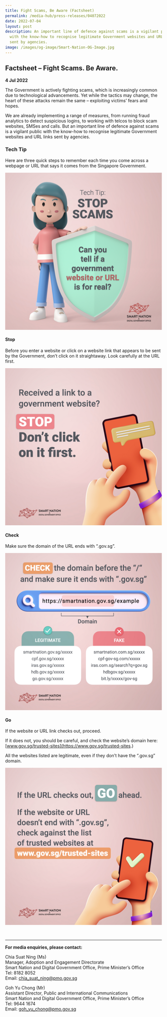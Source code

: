 ```yaml
---
title: Fight Scams, Be Aware (Factsheet)
permalink: /media-hub/press-releases/04072022
date: 2022-07-04
layout: post
description: An important line of defence against scams is a vigilant public
  with the know-how to recognise legitimate Government websites and URL links
  sent by agencies.
image: /images/og-image/Smart-Nation-OG-Image.jpg
---
```

## Factsheet – Fight Scams. Be Aware.

**4 Jul 2022**

The Government is actively fighting scams, which is increasingly common due to technological advancements. Yet while the tactics may change, the heart of these attacks remain the same – exploiting victims’ fears and hopes.

We are already implementing a range of measures, from running fraud analytics to detect suspicious logins, to working with telcos to block scam websites, SMSes and calls. But an important line of defence against scams is a vigilant public with the know-how to recognise
legitimate Government websites and URL links sent by agencies.

### Tech Tip

Here are three quick steps to remember each time you come across a
webpage or URL that says it comes from the Singapore Government.

![Tech Tip: Stop Scams](/images/media-hub/press-release/2022/Trusted%20Sites%2001.jpeg)

#### Stop

Before you enter a website or click on a website link that appears to be sent by the Government, don’t click on it straightaway. Look carefully at the URL first.

![Tech Tip: Stop Scams](/images/media-hub/press-release/2022/Trusted%20Sites%2002.jpeg)

#### Check

Make sure the domain of the URL ends with “.gov.sg”.

![Tech Tip: Stop Scams](/images/media-hub/press-release/2022/Trusted%20Sites%2003.jpeg)

#### Go

If the website or URL link checks out, proceed.

If it does not, you should be careful, and check the website’s domain here: [www.gov.sg/trusted-sites](https://www.gov.sg/trusted-sites.)

All the websites listed are legitimate, even if they don’t have the “.gov.sg” domain.

![Tech Tip: Stop Scams](/images/media-hub/press-release/2022/Trusted%20Sites%2004.jpeg)

<br>

_______

**For media enquiries, please contact:**

Chia Suat Ning (Ms)<br>
Manager, Adoption and Engagement Directorate<br>
Smart Nation and Digital Government Office, Prime Minister’s Office<br>
Tel: 8182 8052<br>
Email: [chia_suat_ning@pmo.gov.sg](mailto:chia_suat_ning@pmo.gov.sg)

Goh Yu Chong (Mr)<br>
Assistant Director, Public and International Communications<br>
Smart Nation and Digital Government Office, Prime Minister’s Office<br>
Tel: 9644 1674<br>
Email: [goh_yu_chong@pmo.gov.sg](mailto:goh_yu_chong@pmo.gov.sg)